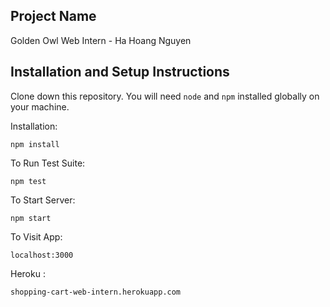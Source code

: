## Project Name

Golden Owl Web Intern - Ha Hoang Nguyen

## Installation and Setup Instructions

Clone down this repository. You will need `node` and `npm` installed globally on your machine.

Installation:

`npm install`

To Run Test Suite:

`npm test`

To Start Server:

`npm start`

To Visit App:

`localhost:3000`

Heroku :

`shopping-cart-web-intern.herokuapp.com`
